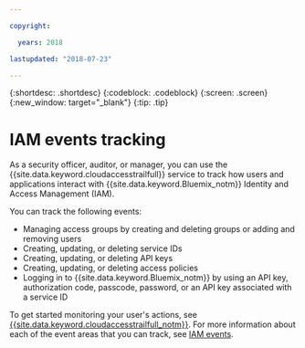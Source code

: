 ```yaml
---

copyright:

  years: 2018

lastupdated: "2018-07-23"

---
```


{:shortdesc: .shortdesc}
{:codeblock: .codeblock}
{:screen: .screen}
{:new_window: target="_blank"}
{:tip: .tip}

# IAM events tracking

As a security officer, auditor, or manager, you can use the {{site.data.keyword.cloudaccesstrailfull}} service to track how users and applications interact with {{site.data.keyword.Bluemix_notm}} Identity and Access Management (IAM). 

You can track the following events:

* Managing access groups by creating and deleting groups or adding and removing users
* Creating, updating, or deleting service IDs
* Creating, updating, or deleting API keys
* Creating, updating, or deleting access policies
* Logging in to {{site.data.keyword.Bluemix_notm}} by using an API key, authorization code, passcode, password, or an API key associated with a service ID

To get started monitoring your user's actions, see [{{site.data.keyword.cloudaccesstrailfull_notm}}](/docs/services/cloud-activity-tracker/index.html#getting-started-with-cla). For more information about each of the event areas that you can track, see [IAM events](/docs/services/cloud-activity-tracker/services/at_events_iam.html#login).
